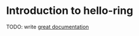 # Introduction to hello-ring

TODO: write [great documentation](http://jacobian.org/writing/great-documentation/what-to-write/)
